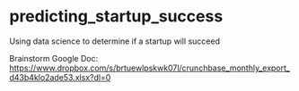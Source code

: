 # predicting_startup_success
Using data science to determine if a startup will succeed

Brainstorm Google Doc: https://www.dropbox.com/s/brtuewlpskwk07l/crunchbase_monthly_export_d43b4klo2ade53.xlsx?dl=0
